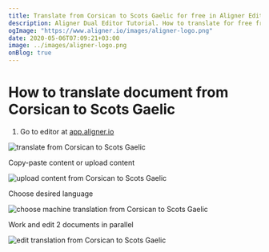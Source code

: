 ```yaml
---
title: Translate from Corsican to Scots Gaelic for free in Aligner Editor
description: Aligner Dual Editor Tutorial. How to translate for free from Corsican to Scots Gaelic. Aligner is multilingual document management platform. 
ogImage: "https://www.aligner.io/images/aligner-logo.png"
date: 2020-05-06T07:09:21+03:00
image: ../images/aligner-logo.png
onBlog: true
---
```


# How to translate document from Corsican to Scots Gaelic

1. Go to editor at [app.aligner.io](https://app.aligner.io "Aligner App web page")

![translate from Corsican to Scots Gaelic](../aligner-blank-editor.png "translate from Corsican to Scots Gaelic")

Copy-paste content or upload content

![upload content from Corsican to Scots Gaelic](../aligner-uploaded-document.png "upload content from Corsican to Scots Gaelic")

Choose desired language

![choose machine translation from Corsican to Scots Gaelic](../aligner-language-dropdown.png "choose machine translation from Corsican to Scots Gaelic")

Work and edit 2 documents in parallel

![edit translation from Corsican to Scots Gaelic](../aligner-double-sitded-editor.png "edit translation from Corsican to Scots Gaelic")

